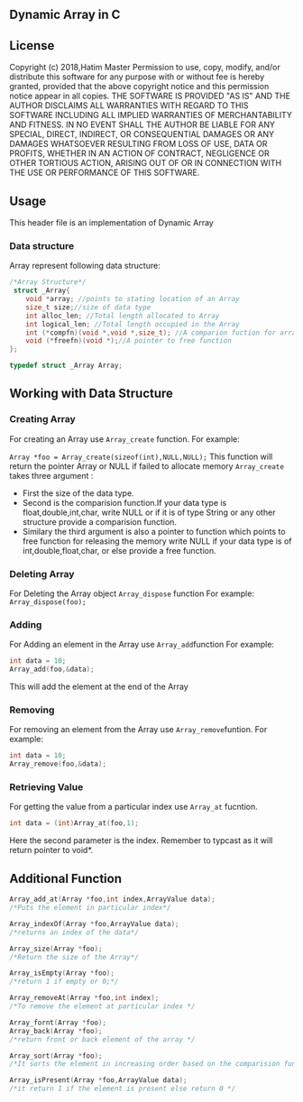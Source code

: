## Dynamic Array in C

## License

Copyright (c) 2018,Hatim Master
Permission to use, copy, modify, and/or distribute this software
for any purpose with or without fee is hereby granted, provided
that the above copyright notice and this permission notice appear
in all copies.
THE SOFTWARE IS PROVIDED "AS IS" AND THE AUTHOR DISCLAIMS ALL
WARRANTIES WITH REGARD TO THIS SOFTWARE INCLUDING ALL IMPLIED
WARRANTIES OF MERCHANTABILITY AND FITNESS. IN NO EVENT SHALL THE
AUTHOR BE LIABLE FOR ANY SPECIAL, DIRECT, INDIRECT, OR
CONSEQUENTIAL DAMAGES OR ANY DAMAGES WHATSOEVER RESULTING FROM
LOSS OF USE, DATA OR PROFITS, WHETHER IN AN ACTION OF CONTRACT,
NEGLIGENCE OR OTHER TORTIOUS ACTION, ARISING OUT OF OR IN
CONNECTION WITH THE USE OR PERFORMANCE OF THIS SOFTWARE.


## Usage
This header file is an implementation of Dynamic Array

### Data structure
Array represent following data structure:

```c
/*Array Structure*/
 struct _Array{
	void *array; //points to stating location of an Array
	size_t size;//size of data type
	int alloc_len; //Total length allocated to Array
	int logical_len; //Total length occupied in the Array
	int (*compfn)(void *,void *,size_t); //A comparion fuction for array 
	void (*freefn)(void *);//A pointer to free function
};

typedef struct _Array Array;
```
## Working with Data Structure

### Creating Array
For creating an Array use ```Array_create``` function.
For example:

```Array *foo = Array_create(sizeof(int),NULL,NULL);```
This function will return the pointer Array or NULL if failed to allocate memory
```Array_create``` takes three argument :
* First the size of the data type.
* Second is the comparision function.If your data type is float,double,int,char, write NULL
or if it is of type String or any other structure provide a comparision function.
* Similary the third argument is also a pointer to function which points to free function for
releasing the memory write NULL if your data type is of int,double,float,char, or else provide
a free function.

### Deleting Array
For Deleting the Array object ```Array_dispose``` function
For example:
```Array_dispose(foo);```

### Adding 
For Adding an element in the Array use ```Array_add```function
For example:
```c
int data = 10;
Array_add(foo,&data);
```
This will add the element at the end of the Array

### Removing
For removing an element from the Array use ```Array_remove```funtion.
For example:
```c
int data = 10;
Array_remove(foo,&data);
```
### Retrieving Value
For getting the value from a particular index use ```Array_at``` fucntion.
```c
int data = (int)Array_at(foo,1);
```
Here the second parameter is the index.
Remember to typcast as it will return pointer to void*.

## Additional Function
```c
Array_add_at(Array *foo,int index,ArrayValue data);
/*Puts the element in particular index*/
```
```c
Array_indexOf(Array *foo,ArrayValue data);
/*returns an index of the data*/
```
```c
Array_size(Array *foo);
/*Return the size of the Array*/

```
```c
Array_isEmpty(Array *foo);
/*return 1 if empty or 0;*/
```
```c
Array_removeAt(Array *foo,int index);
/*To remove the element at particular index */
```
```c
Array_fornt(Array *foo);
Array_back(Array *foo);
/*return front or back element of the array */
```
```c
Array_sort(Array *foo);
/*It sorts the element in increasing order based on the comparision function provided */
```
```c
Array_isPresent(Array *foo,ArrayValue data);
/*it return 1 if the element is present else return 0 */
```
